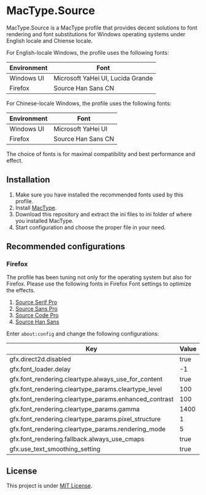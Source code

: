 # MacType.Source

MacType.Source is a MacType profile that provides decent solutions to font rendering and font substitutions for Windows operating systems under English locale and Chiense locale.

For English-locale Windows, the profile uses the following fonts:

| Environment | Font                              |
|-------------|-----------------------------------|
| Windows UI  | Microsoft YaHei UI, Lucida Grande |
| Firefox     | Source Han Sans CN                |

For Chinese-locale Windows, the profile uses the following fonts:

| Environment | Font                              |
|-------------|-----------------------------------|
| Windows UI  | Microsoft YaHei UI                |
| Firefox     | Source Han Sans CN                |

The choice of fonts is for maximal compatibility and best performance and effect. 

## Installation

1. Make sure you have installed the recommended fonts used by this profile.
2. Install [MacType](https://code.google.com/p/mactype/).
3. Download this repository and extract the ini files to ini folder of where you installed MacType.
4. Start configuration and choose the proper file in your need.

## Recommended configurations

### Firefox

The profile has been tuning not only for the operating system but also for Firefox. Please use the following fonts in Firefox Font settings to optimize the effects.

1. [Source Serif Pro](https://github.com/adobe-fonts/source-serif-pro/tree/release)
2. [Source Sans Pro](https://github.com/adobe-fonts/source-sans-pro/tree/release)
3. [Source Code Pro](https://github.com/adobe-fonts/source-code-pro/tree/release)
4. [Source Han Sans](http://sourceforge.net/projects/source-han-sans.adobe/files/SourceHanSansCN-1.000.zip/download)

Enter `about:config` and change the following configurations:

| Key                                                      | Value |
|----------------------------------------------------------|-------|
| gfx.direct2d.disabled                                    | true  |
| gfx.font_loader.delay                                    | -1    |
| gfx.font_rendering.cleartype.always_use_for_content      | true  |
| gfx.font_rendering.cleartype_params.cleartype_level      | 100   |
| gfx.font_rendering.cleartype_params.enhanced_contrast    | 100   |
| gfx.font_rendering.cleartype_params.gamma                | 1400  |
| gfx.font_rendering.cleartype_params.pixel_structure      | 1     |
| gfx.font_rendering.cleartype_params.rendering_mode       | 5     |
| gfx.font_rendering.fallback.always_use_cmaps             | true  |
| gfx.use_text_smoothing_setting                           | true  |

## License

This project is under [MIT License](http://opensource.org/licenses/MIT).
